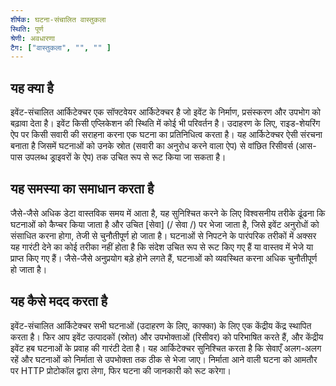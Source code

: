 ```yaml
---
शीर्षक: घटना-संचालित वास्तुकला
स्थिति: पूर्ण
श्रेणी: अवधारणा
टैग: ["वास्तुकला", "", "" ]
---
```


## यह क्या है

इवेंट-संचालित आर्किटेक्चर एक सॉफ्टवेयर आर्किटेक्चर है जो इवेंट के निर्माण, प्रसंस्करण और उपभोग को बढ़ावा देता है।
इवेंट किसी एप्लिकेशन की स्थिति में कोई भी परिवर्तन है।
उदाहरण के लिए, राइड-शेयरिंग ऐप पर किसी सवारी की सराहना करना एक घटना का प्रतिनिधित्व करता है।
यह आर्किटेक्चर ऐसी संरचना बनाता है जिसमें घटनाओं को उनके स्रोत (सवारी का अनुरोध करने वाला ऐप) से वांछित रिसीवर्स (आस-पास उपलब्ध ड्राइवरों के ऐप) तक उचित रूप से रूट किया जा सकता है।

## यह समस्या का समाधान करता है

जैसे-जैसे अधिक डेटा वास्तविक समय में आता है, यह सुनिश्चित करने के लिए विश्वसनीय तरीके ढूंढना कि घटनाओं को कैप्चर किया जाता है और उचित [सेवा] (/ सेवा /) पर भेजा जाता है, जिसे इवेंट अनुरोधों को संसाधित करना होगा, तेजी से चुनौतीपूर्ण हो जाता है।
घटनाओं से निपटने के पारंपरिक तरीकों में अक्सर यह गारंटी देने का कोई तरीका नहीं होता है कि संदेश उचित रूप से रूट किए गए हैं या वास्तव में भेजे या प्राप्त किए गए हैं।
जैसे-जैसे अनुप्रयोग बड़े होने लगते हैं, घटनाओं को व्यवस्थित करना अधिक चुनौतीपूर्ण हो जाता है।

## यह कैसे मदद करता है

इवेंट-संचालित आर्किटेक्चर सभी घटनाओं (उदाहरण के लिए, काफ्का) के लिए एक केंद्रीय केंद्र स्थापित करता है।
फिर आप इवेंट उत्पादकों (स्रोत) और उपभोक्ताओं (रिसीवर) को परिभाषित करते हैं, और केंद्रीय इवेंट हब घटनाओं के प्रवाह की गारंटी देता है।
यह आर्किटेक्चर सुनिश्चित करता है कि सेवाएँ अलग-अलग रहें और घटनाओं को निर्माता से उपभोक्ता तक ठीक से भेजा जाए।
निर्माता आने वाली घटना को आमतौर पर HTTP प्रोटोकॉल द्वारा लेगा, फिर घटना की जानकारी को रूट करेगा।
